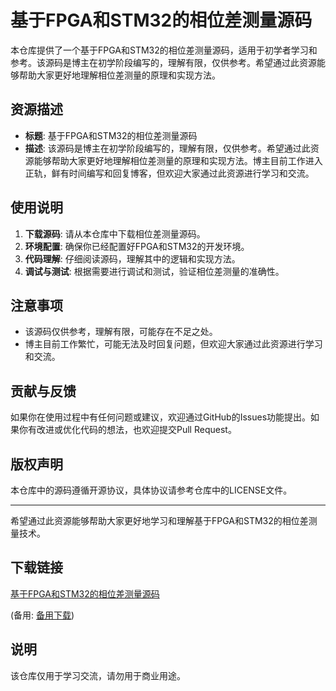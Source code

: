 # 基于FPGA和STM32的相位差测量源码

本仓库提供了一个基于FPGA和STM32的相位差测量源码，适用于初学者学习和参考。该源码是博主在初学阶段编写的，理解有限，仅供参考。希望通过此资源能够帮助大家更好地理解相位差测量的原理和实现方法。

## 资源描述

- **标题**: 基于FPGA和STM32的相位差测量源码
- **描述**: 该源码是博主在初学阶段编写的，理解有限，仅供参考。希望通过此资源能够帮助大家更好地理解相位差测量的原理和实现方法。博主目前工作进入正轨，鲜有时间编写和回复博客，但欢迎大家通过此资源进行学习和交流。

## 使用说明

1. **下载源码**: 请从本仓库中下载相位差测量源码。
2. **环境配置**: 确保你已经配置好FPGA和STM32的开发环境。
3. **代码理解**: 仔细阅读源码，理解其中的逻辑和实现方法。
4. **调试与测试**: 根据需要进行调试和测试，验证相位差测量的准确性。

## 注意事项

- 该源码仅供参考，理解有限，可能存在不足之处。
- 博主目前工作繁忙，可能无法及时回复问题，但欢迎大家通过此资源进行学习和交流。

## 贡献与反馈

如果你在使用过程中有任何问题或建议，欢迎通过GitHub的Issues功能提出。如果你有改进或优化代码的想法，也欢迎提交Pull Request。

## 版权声明

本仓库中的源码遵循开源协议，具体协议请参考仓库中的LICENSE文件。

---

希望通过此资源能够帮助大家更好地学习和理解基于FPGA和STM32的相位差测量技术。

## 下载链接
[基于FPGA和STM32的相位差测量源码](https://pan.quark.cn/s/ba7ea8bf95aa) 

(备用: [备用下载](https://pan.baidu.com/s/1o2t8AfEMU4XwWYuf-21YQA?pwd=1234))

## 说明

该仓库仅用于学习交流，请勿用于商业用途。

